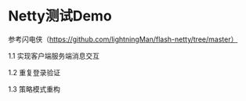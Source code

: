 # Netty测试Demo
参考闪电侠（https://github.com/lightningMan/flash-netty/tree/master）

1.1 实现客户端服务端消息交互

1.2 重复登录验证

1.3 策略模式重构
